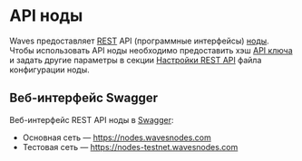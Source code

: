 # API ноды

Waves предоставляет [REST](https://en.wikipedia.org/wiki/Representational_state_transfer) API (программные интерфейсы) [ноды](/en/blockchain/node/). Чтобы использовать API ноды необходимо предоставить хэш [API ключа](/ru/waves-node/node-api/api-key) и задать другие параметры в секции [Настройки REST API](/ru/waves-node/node-configuration#настройки-rest-api) файла конфигурации ноды.

## Веб-интерфейс Swagger

Веб-интерфейс REST API ноды в [Swagger](https://swagger.io):

* Основная сеть — <https://nodes.wavesnodes.com>
* Тестовая сеть — <https://nodes-testnet.wavesnodes.com>
